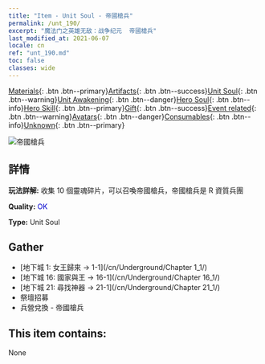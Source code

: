 ```yaml
---
title: "Item - Unit Soul - 帝國槍兵"
permalink: /unt_190/
excerpt: "魔法门之英雄无敌：战争纪元  帝國槍兵"
last_modified_at: 2021-06-07
locale: cn
ref: "unt_190.md"
toc: false
classes: wide
---
```

 [Materials](/ItemsCN/){: .btn .btn--primary}[Artifacts](/ItemsCN/Artifacts/){: .btn .btn--success}[Unit Soul](/ItemsCN/UnitSoul/){: .btn .btn--warning}[Unit Awakening](/ItemsCN/UnitAwakening/){: .btn .btn--danger}[Hero Soul](/ItemsCN/HeroSoul/){: .btn .btn--info}[Hero Skill](/ItemsCN/HeroSkill/){: .btn .btn--primary}[Gift](/ItemsCN/Gift/){: .btn .btn--success}[Event related](/ItemsCN/Events/){: .btn .btn--warning}[Avatars](/ItemsCN/Avatars/){: .btn .btn--danger}[Consumables](/ItemsCN/Consumables/){: .btn .btn--info}[Unknown](/ItemsCN/Unknown/){: .btn .btn--primary}

 ![帝國槍兵](/images/u/ti_jibing.jpg)

## 詳情
 **玩法詳解:** 收集 10 個靈魂碎片，可以召喚帝國槍兵，帝國槍兵是 R 資質兵團

 **Quality:** <span style="color: #0000CD">OK</span>

 **Type:** Unit Soul

## Gather

*    [地下城 1: 女王歸來 -> 1-1](/cn/Underground/Chapter 1_1/) 
*    [地下城 16: 國家與王 -> 16-1](/cn/Underground/Chapter 16_1/) 
*    [地下城 21: 尋找神器 -> 21-1](/cn/Underground/Chapter 21_1/) 
*    祭壇招募 
*    兵營兌換 - 帝國槍兵 

## This item contains:

  None

